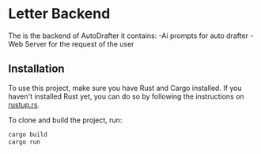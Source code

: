 # Letter Backend

The is the backend of AutoDrafter it contains:
-Ai prompts for auto drafter
-Web Server for the request of the user

## Installation

To use this project, make sure you have Rust and Cargo installed. If you haven't installed Rust yet, you can do so by following the instructions on [rustup.rs](https://rustup.rs/).

To clone and build the project, run:

```bash
cargo build
cargo run